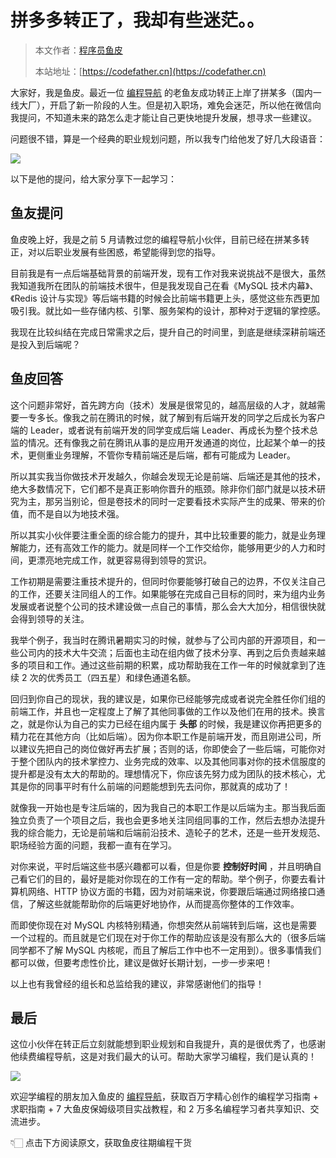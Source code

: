 # 拼多多转正了，我却有些迷茫。。

> 本文作者：[程序员鱼皮](https://yuyuanweb.feishu.cn/wiki/Abldw5WkjidySxkKxU2cQdAtnah)
>
> 本站地址：[https://codefather.cn](https://codefather.cn)

大家好，我是鱼皮。最近一位 [编程导航](https://mp.weixin.qq.com/s?__biz=MzI1NDczNTAwMA==&mid=2247551600&idx=2&sn=829527e998d88a5d5cebbc0a26107fcf&scene=21#wechat_redirect) 的老鱼友成功转正上岸了拼某多（国内一线大厂），开启了新一阶段的人生。但是初入职场，难免会迷茫，所以他在微信向我提问，不知道未来的路怎么走才能让自己更快地提升发展，想寻求一些建议。

问题很不错，算是一个经典的职业规划问题，所以我专门给他发了好几大段语音：

![](https://pic.yupi.icu/1/1699888907723-259a98a4-ca05-461b-a520-9a1e76c868ed.jpeg)



以下是他的提问，给大家分享下一起学习：

## 鱼友提问

鱼皮晚上好，我是之前 5 月请教过您的编程导航小伙伴，目前已经在拼某多转正，对以后职业发展有些困惑，希望能得到您的指导。

目前我是有一点后端基础背景的前端开发，现有工作对我来说挑战不是很大，虽然我知道我所在团队的前端技术很牛，但是我发现自己在看《MySQL 技术内幕》、《Redis 设计与实现》等后端书籍的时候会比前端书籍更上头，感觉这些东西更加吸引我。就比如一些存储内核、引擎、服务架构的设计，那种对于逻辑的掌控感。

我现在比较纠结在完成日常需求之后，提升自己的时间里，到底是继续深耕前端还是投入到后端呢？



## 鱼皮回答

这个问题非常好，首先跨方向（技术）发展是很常见的，越高层级的人才，就越需要一专多长。像我之前在腾讯的时候，就了解到有后端开发的同学之后成长为客户端的 Leader，或者说有前端开发的同学变成后端 Leader、再成长为整个技术总监的情况。还有像我之前在腾讯从事的是应用开发通道的岗位，比起某个单一的技术，更侧重业务理解，不管你专精前端还是后端，都有可能成为 Leader。



所以其实我当你做技术开发越久，你越会发现无论是前端、后端还是其他的技术，绝大多数情况下，它们都不是真正影响你晋升的瓶颈。除非你们部门就是以技术研究为主，那另当别论，但是卷技术的同时一定要看技术实际产生的成果、带来的价值，而不是自以为地技术强。



所以其实小伙伴要注重全面的综合能力的提升，其中比较重要的能力，就是业务理解能力，还有高效工作的能力。就是同样一个工作交给你，能够用更少的人力和时间，更漂亮地完成工作，就更容易得到领导的赏识。



工作初期是需要注重技术提升的，但同时你要能够打破自己的边界，不仅关注自己的工作，还要关注同组人的工作。如果能够在完成自己目标的同时，来为组内业务发展或者说整个公司的技术建设做一点自己的事情，那么会大大加分，相信很快就会得到领导的关注。



我举个例子，我当时在腾讯暑期实习的时候，就参与了公司内部的开源项目，和一些公司内的技术大牛交流；后面也主动在组内做了技术分享、再到之后负责越来越多的项目和工作。通过这些前期的积累，成功帮助我在工作一年的时候就拿到了连续 2 次的优秀员工（四五星）和绿色通道名额。



回归到你自己的现状，我的建议是，如果你已经能够完成或者说完全胜任你们组的前端工作，并且也一定程度上了解了其他同事做的工作以及他们在用的技术。换言之，就是你认为自己的实力已经在组内属于 **头部** 的时候，我是建议你再把更多的精力花在其他方向（比如后端）。因为你本职工作是前端开发，而且刚进公司，所以建议先把自己的岗位做好再去扩展；否则的话，你即使会了一些后端，可能你对于整个团队内的技术掌控力、业务完成的效率、以及其他同事对你的技术信服度的提升都是没有太大的帮助的。理想情况下，你应该先努力成为团队的技术核心，尤其是你的同事平时有什么前端的问题能想到先去问你，那就真的成功了！



就像我一开始也是专注后端的，因为我自己的本职工作是以后端为主。那当我后面独立负责了一个项目之后，我也会更多地关注同组同事的工作，然后去想办法提升我的综合能力，无论是前端和后端前沿技术、造轮子的艺术，还是一些开发规范、职场经验方面的问题，我都一直有在学习。



对你来说，平时后端这些书感兴趣都可以看，但是你要 **控制好时间** ，并且明确自己看它们的目的，最好是能对你现在的工作有一定的帮助。举个例子，你要去看计算机网络、HTTP 协议方面的书籍，因为对前端来说，你要跟后端通过网络接口通信，了解这些就能帮助你的后端更好地协作，从而提高你整体的工作效率。



而即使你现在对 MySQL 内核特别精通，你想突然从前端转到后端，这也是需要一个过程的。而且就是它们现在对于你工作的帮助应该是没有那么大的（很多后端同学都不了解 MySQL 内核呢，而且了解后工作中也不一定用到）。很多事情我们都可以做，但要考虑性价比，建议是做好长期计划，一步一步来吧！

以上也有我曾经的组长和总监给我的建议，非常感谢他们的指导！



## 最后

这位小伙伴在转正后立刻就能想到职业规划和自我提升，真的是很优秀了，也感谢他续费编程导航，这是对我们最大的认可。帮助大家学习编程，我们是认真的！

![](https://pic.yupi.icu/1/1699890189786-887311d3-725d-4763-9d76-06ee95e1355e.jpeg)



欢迎学编程的朋友加入鱼皮的 [编程导航](https://yuyuanweb.feishu.cn/wiki/VC1qwmX9diCBK3kidyec74vFnde)，获取百万字精心创作的编程学习指南 + 求职指南 + 7 大鱼皮保姆级项目实战教程，和 2 万多名编程学习者共享知识、交流进步。



👇🏻 点击下方阅读原文，获取鱼皮往期编程干货